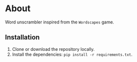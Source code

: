 # About
Word unscrambler inspired from the `Wordscapes` game.

## Installation
1. Clone or download the repository locally.
2. Install the dependencies: ```pip install -r requirements.txt```.

